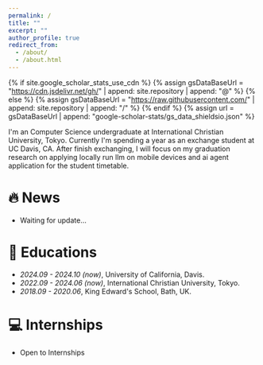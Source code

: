 ```yaml
---
permalink: /
title: ""
excerpt: ""
author_profile: true
redirect_from:
  - /about/
  - /about.html
---
```


{% if site.google_scholar_stats_use_cdn %}
{% assign gsDataBaseUrl = "https://cdn.jsdelivr.net/gh/" | append: site.repository | append: "@" %}
{% else %}
{% assign gsDataBaseUrl = "https://raw.githubusercontent.com/" | append: site.repository | append: "/" %}
{% endif %}
{% assign url = gsDataBaseUrl | append: "google-scholar-stats/gs_data_shieldsio.json" %}

<span class='anchor' id='about-me'></span>

I'm an Computer Science undergraduate at International Christian University, Tokyo. Currently I'm spending a year as an exchange student at UC Davis, CA. After finish exchanging, I will focus on my graduation research on applying locally run llm on mobile devices and ai agent application for the student timetable.

# 🔥 News
- Waiting for update...


# 📖 Educations
- *2024.09 - 2024.10 (now)*, University of California, Davis.
- *2022.09 - 2024.06 (now)*, International Christian University, Tokyo.
- *2018.09 - 2020.06*, King Edward's School, Bath, UK.

# 💻 Internships
- Open to Internships
